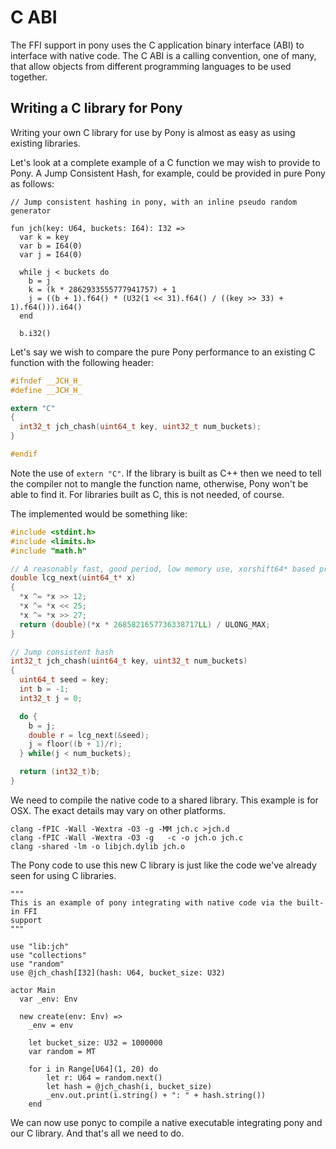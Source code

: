 # C ABI

The FFI support in pony uses the C application binary interface (ABI) to interface with native code. The C ABI is a calling convention, one of many, that allow objects from different programming languages to be used together.

## Writing a C library for Pony

Writing your own C library for use by Pony is almost as easy as using existing libraries.

Let's look at a complete example of a C function we may wish to provide to Pony. A Jump Consistent Hash, for example, could be provided in pure Pony as follows:

```pony
// Jump consistent hashing in pony, with an inline pseudo random generator

fun jch(key: U64, buckets: I64): I32 =>
  var k = key
  var b = I64(0)
  var j = I64(0)

  while j < buckets do
    b = j
    k = (k * 2862933555777941757) + 1
    j = ((b + 1).f64() * (U32(1 << 31).f64() / ((key >> 33) + 1).f64())).i64()
  end

  b.i32()
```

Let's say we wish to compare the pure Pony performance to an existing C function with the following header:

```C
#ifndef __JCH_H_
#define __JCH_H_

extern "C"
{
  int32_t jch_chash(uint64_t key, uint32_t num_buckets);
}

#endif
```

Note the use of `extern "C"`. If the library is built as C++ then we need to tell the compiler not to mangle the function name, otherwise, Pony won't be able to find it. For libraries built as C, this is not needed, of course.

The implemented would be something like:

```C
#include <stdint.h>
#include <limits.h>
#include "math.h"

// A reasonably fast, good period, low memory use, xorshift64* based prng
double lcg_next(uint64_t* x)
{
  *x ^= *x >> 12;
  *x ^= *x << 25;
  *x ^= *x >> 27;
  return (double)(*x * 2685821657736338717LL) / ULONG_MAX;
}

// Jump consistent hash
int32_t jch_chash(uint64_t key, uint32_t num_buckets)
{
  uint64_t seed = key;
  int b = -1;
  int32_t j = 0;

  do {
    b = j;
    double r = lcg_next(&seed);
    j = floor((b + 1)/r);
  } while(j < num_buckets);

  return (int32_t)b;
}
```

We need to compile the native code to a shared library. This example is for OSX. The exact details may vary on other platforms.

```
clang -fPIC -Wall -Wextra -O3 -g -MM jch.c >jch.d
clang -fPIC -Wall -Wextra -O3 -g   -c -o jch.o jch.c
clang -shared -lm -o libjch.dylib jch.o
```

The Pony code to use this new C library is just like the code we've already seen for using C libraries.

```pony
""" 
This is an example of pony integrating with native code via the built-in FFI
support
"""

use "lib:jch"
use "collections"
use "random"
use @jch_chash[I32](hash: U64, bucket_size: U32)

actor Main
  var _env: Env

  new create(env: Env) =>
    _env = env

    let bucket_size: U32 = 1000000
    var random = MT

    for i in Range[U64](1, 20) do
        let r: U64 = random.next()
        let hash = @jch_chash(i, bucket_size)
        _env.out.print(i.string() + ": " + hash.string())
    end
```

We can now use ponyc to compile a native executable integrating pony and our C library. And that's all we need to do.
